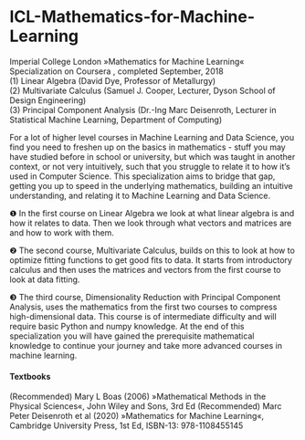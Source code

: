# ICL-Mathematics-for-Machine-Learning
Imperial College London »Mathematics for Machine Learning« Specialization on Coursera , completed September, 2018    
(1) Linear Algebra (David Dye, Professor of Metallurgy)  
(2) Multivariate Calculus (Samuel J. Cooper, Lecturer, Dyson School of Design Engineering)  
(3) Principal Component Analysis (Dr.-Ing Marc Deisenroth, Lecturer in Statistical Machine Learning, Department of Computing)

For a lot of higher level courses in Machine Learning and Data Science, you find you need to freshen up on the basics in
mathematics - stuff you may have studied before in school or university, but which was taught in another context, or not very
intuitively, such that you struggle to relate it to how it’s used in Computer Science. This specialization aims to bridge that gap,
getting you up to speed in the underlying mathematics, building an intuitive understanding, and relating it to Machine Learning and
Data Science.

❶ In the first course on Linear Algebra we look at what linear algebra is and how it relates to data. Then we look through what
vectors and matrices are and how to work with them.

❷ The second course, Multivariate Calculus, builds on this to look at how to optimize fitting functions to get good fits to data. It starts from introductory calculus and then uses the matrices and vectors from the first course to look at data fitting.

❸ The third course, Dimensionality Reduction with Principal Component Analysis, uses the mathematics from the first two courses to compress high-dimensional data. This course is of intermediate difficulty and will require basic Python and numpy knowledge.
At the end of this specialization you will have gained the prerequisite mathematical knowledge to continue your journey and take more advanced courses in machine learning.

#### Textbooks ####
(Recommended) Mary L Boas (2006) »Mathematical Methods in the Physical Sciences«, John Wiley and Sons, 3rd Ed
(Recommended) Marc Peter Deisenroth et al  (2020) »Mathematics for Machine Learning«,  Cambridge University Press, 1st Ed, ISBN-13: 978-1108455145
